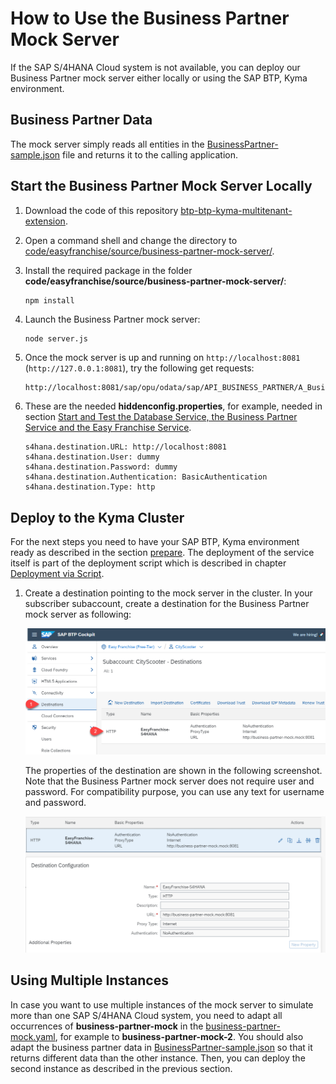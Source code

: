 # How to Use the Business Partner Mock Server

If the SAP S/4HANA Cloud system is not available, you can deploy our Business Partner mock server either locally or using the SAP BTP, Kyma environment.

## Business Partner Data

The mock server simply reads all entities in the [BusinessPartner-sample.json](../../../code/easyfranchise/source/business-partner-mock-server/BusinessPartner-sample.json) file and returns it to the calling application.

## Start the Business Partner Mock Server Locally

1. Download the code of this repository [btp-btp-kyma-multitenant-extension](https://github.com/SAP-samples/btp-kyma-multitenant-extension).
1. Open a command shell and change the directory to [code/easyfranchise/source/business-partner-mock-server/](../../../code/easyfranchise/source/business-partner-mock-server/).
1. Install the required package in the folder **code/easyfranchise/source/business-partner-mock-server/**:

   ```shell
   npm install
   ```

1. Launch the Business Partner mock server:

   ```shell
   node server.js
   ```

1. Once the mock server is up and running on `http://localhost:8081` (`http://127.0.0.1:8081`), try the following get requests:

   ``` html
   http://localhost:8081/sap/opu/odata/sap/API_BUSINESS_PARTNER/A_BusinessPartner?$expand=to_BusinessPartnerAddress/to_EmailAddress&$format=json
   ```

1. These are the needed **hiddenconfig.properties**, for example, needed in section [Start and Test the Database Service, the Business Partner Service and the Easy Franchise Service](../../../documentation/prepare/test-app-locally/README.md#1-start-and-test-the-database-service-the-easy-franchise-service-and-the-business-partner-service).


   ```properties
   s4hana.destination.URL: http://localhost:8081
   s4hana.destination.User: dummy
   s4hana.destination.Password: dummy
   s4hana.destination.Authentication: BasicAuthentication
   s4hana.destination.Type: http
   ```

## Deploy to the Kyma Cluster

For the next steps you need to have your SAP BTP, Kyma environment ready as described in the section [prepare](../../../documentation/prepare/setup-btp-environment/README.md). The deployment of the service itself is part of the deployment script which is described in chapter [Deployment via Script](../script-deployment/README.md). 

1. Create a destination pointing to the mock server in the cluster. In your subscriber subaccount, create a destination for the Business Partner mock server as following:

   ![Destination](images/BPMock-Destination.png)

   The properties of the destination are shown in the following screenshot. Note that the Business Partner mock server does not require user and password. For compatibility purpose, you can use any text for username and password.

   ![Destination Properties](images/BPMock-Destination_Properties.png)

## Using Multiple Instances

In case you want to use multiple instances of the mock server to simulate more than one SAP S/4HANA Cloud system, you need to adapt all occurrences of **business-partner-mock** in the [business-partner-mock.yaml](../../../code/easyfranchise/deployment/k8s/business-partner-mock.yaml), for example to **business-partner-mock-2**. You should also adapt the business partner data in [BusinessPartner-sample.json](../../../code/easyfranchise/source/business-partner-mock-server/BusinessPartner-sample.json) so that it returns different data than the other instance. Then, you can deploy the second instance as described in the previous section.
